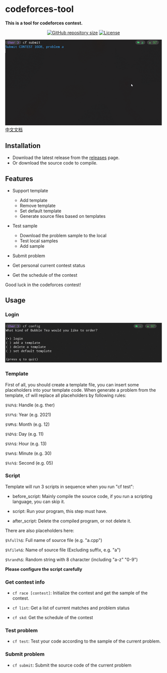 # codeforces-tool

**This is a tool for codeforces contest.**

<div align="center">
<a href="https://github.com/isther/codeforces-tool"><img src="https://img.shields.io/github/repo-size/isther/codeforces-tool?style=flat-square&label=Repo" alt="GitHub repository size"/></a>
<a href="https://github.com/isther/codeforces-tool/blob/master/LICENSE"><img src="https://img.shields.io/github/license/isther/codeforces-tool?style=flat-square&logo=GNU&label=License" alt="License" /></a>
</div>

![use](./image/use.gif)
[中文文档](https://github.com/isther/codeforces-tool/blob/master/README_cn.md)
## Installation

- Download the latest release from the [releases](https://github.com/isther/codeforces-tool/releases/) page.
- Or download the source code to compile.

## Features

- Support template

  - Add template
  - Remove template
  - Set default template
  - Generate source files based on templates

- Test sample

  - Download the problem sample to the local
  - Test local samples
  - Add sample

- Submit problem

- Get personal current contest status

- Get the schedule of the contest

Good luck in the codeforces contest!

## Usage

### Login

![login](./image/login.png)

### Template

First of all, you should create a template file, you can insert some placeholders into your template code. When generate a problem from the template, cf will replace all placeholders by following rules:

`$%U%$`: Handle (e.g. ther)

`$%Y%$`: Year (e.g. 2021)

`$%M%$`: Month (e.g. 12)

`$%D%$`: Day (e.g. 11)

`$%h%$`: Hour (e.g. 13)

`$%m%$`: Minute (e.g. 30)

`$%s%$`: Second (e.g. 05)

### Script

Template will run 3 scripts in sequence when you run "cf test":

- before_script: Mainly compile the source code, if you run a scripting language, you can skip it.

- script: Run your program, this step must have.

- after_script: Delete the compiled program, or not delete it.

There are also placeholders here:

`$%full%$`: Full name of source file (e.g. "a.cpp")

`$%file%$`: Name of source file (Excluding suffix, e.g. "a")

`$%rand%$`: Random string with 8 character (including "a-z" "0-9")

**Please configure the script carefully**

### Get contest info

- `cf race [contest]`: Initialize the contest and get the sample of the contest.

- `cf list`: Get a list of current matches and problem status

- `cf skd`: Get the schedule of the contest

### Test problem

- `cf test`: Test your code according to the sample of the current problem.

### Submit problem

- `cf submit`: Submit the source code of the current problem

